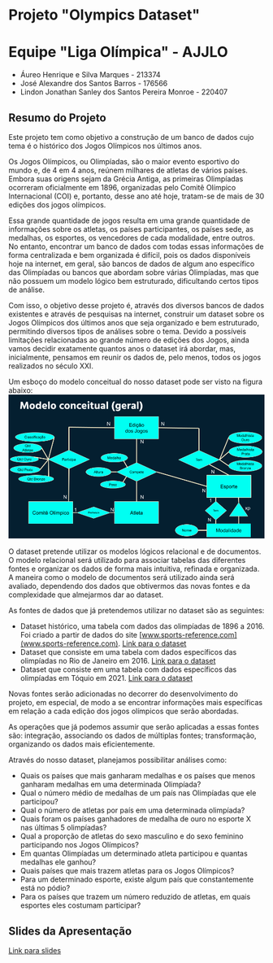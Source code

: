 # Projeto "Olympics Dataset"

# Equipe "Liga Olímpica" - AJJLO
* Áureo Henrique e Silva Marques - 213374
* José Alexandre dos Santos Barros - 176566
* Lindon Jonathan Sanley dos Santos Pereira Monroe - 220407

## Resumo do Projeto
Este projeto tem como objetivo a construção de um banco de dados cujo tema é o histórico dos Jogos Olímpicos nos últimos anos.

Os Jogos Olímpicos, ou Olimpíadas, são o maior evento esportivo do mundo e, de 4 em 4 anos, reúnem milhares de atletas de vários países. Embora suas origens sejam da Grécia Antiga, as primeiras Olimpíadas ocorreram oficialmente em 1896, organizadas pelo Comitê Olímpico Internacional (COI) e, portanto, desse ano até hoje, tratam-se de mais de 30 edições dos jogos olímpicos.

Essa grande quantidade de jogos resulta em uma grande quantidade de informações sobre os atletas, os países participantes, os países sede, as medalhas, os esportes, os vencedores de cada modalidade, entre outros. No entanto, encontrar um banco de dados com todas essas informações de forma centralizada e bem organizada é difícil, pois os dados disponíveis hoje na internet, em geral, são bancos de dados de algum ano específico das Olimpíadas ou bancos que abordam sobre várias Olimpíadas, mas que não possuem um modelo lógico bem estruturado, dificultando certos tipos de análise.

Com isso, o objetivo desse projeto é, através dos diversos bancos de dados existentes e através de pesquisas na internet, construir um dataset sobre os Jogos Olímpicos dos últimos anos que seja organizado e bem estruturado, permitindo diversos tipos de análises sobre o tema. Devido a possíveis limitações relacionadas ao grande número de edições dos Jogos, ainda vamos decidir exatamente quantos anos o dataset irá abordar, mas, inicialmente, pensamos em reunir os dados de, pelo menos, todos os jogos realizados no século XXI.

Um esboço do modelo conceitual do nosso dataset pode ser visto na figura abaixo:
![Modelo Conceitual](images/modeloConceitual.png)

O dataset pretende utilizar os modelos lógicos relacional e de documentos. O modelo relacional será utilizado para associar tabelas das diferentes fontes e organizar os dados de forma mais intuitiva, refinada e organizada. A maneira como o modelo de documentos será utilizado ainda será avaliado, dependendo dos dados que obtivermos das novas fontes e da complexidade que almejarmos dar ao dataset.

As fontes de dados que já pretendemos utilizar no dataset são as seguintes:

* Dataset histórico, uma tabela com dados das olimpíadas de 1896 a 2016. Foi criado a partir de dados do site [www.sports-reference.com](www.sports-reference.com).
[Link para o dataset](https://www.kaggle.com/heesoo37/120-years-of-olympic-history-athletes-and-results/discussion/69221)
* Dataset que consiste em uma tabela com dados específicos das olimpíadas no Rio de Janeiro em 2016.
[Link para o dataset](https://www.kaggle.com/rio2016/olympic-games)
* Dataset que consiste em uma tabela com dados específicos das olimpíadas em Tóquio em 2021.
[Link para o dataset](https://www.kaggle.com/arjunprasadsarkhel/2021-olympics-in-tokyo)

Novas fontes serão adicionadas no decorrer do desenvolvimento do projeto, em especial, de modo a se encontrar informações mais específicas em relação a cada edição dos jogos olímpicos que serão abordadas.

As operações que já podemos assumir que serão aplicadas a essas fontes são: integração, associando os dados de múltiplas fontes; transformação, organizando os dados mais eficientemente.

Através do nosso dataset, planejamos possibilitar análises como: 

* Quais os países que mais ganharam medalhas e os países que menos ganharam medalhas em uma determinada Olimpíada?
* Qual o número médio de medalhas de um país nas Olimpíadas que ele participou?
* Qual o número de atletas por país em uma determinada olimpíada?
* Quais foram os países ganhadores de medalha de ouro no esporte X nas últimas 5 olimpíadas?
* Qual a proporção de atletas do sexo masculino e do sexo feminino participando nos Jogos Olímpicos?
* Em quantas Olimpíadas um determinado atleta participou e quantas medalhas ele ganhou?
* Quais países que mais trazem atletas para os Jogos Olímpicos?
* Para um determinado esporte, existe algum país que constantemente está no pódio?
* Para os países que trazem um número reduzido de atletas, em quais esportes eles costumam participar?

## Slides da Apresentação
[Link para slides](slides/slides.pdf)
